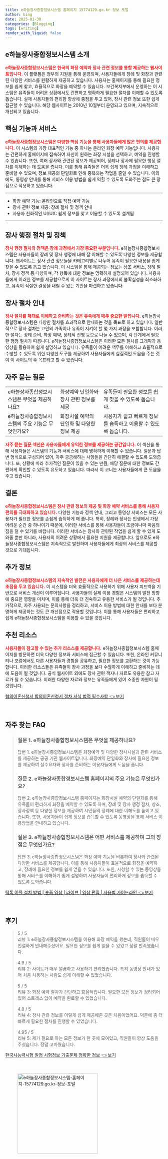 ```yaml
---
title: e하늘장사종합정보시스템 홈페이지 15774129.go.kr 정보 포털
author: bing
date: 2025-01-30
categories: [Blogging]
tags: [writing]
render_with_liquid: false
---
```

<h2 id='e하늘장사종합정보시스템_소개'>e하늘장사종합정보시스템 소개</h2>

<p><b><span style="color: #ee2323;">e하늘장사종합정보시스템은 한국의 화장 예약과 장사 관련 정보를 통합 제공하는 웹사이트입니다.</span></b> 이 플랫폼은 정부의 지원을 통해 운영되며, 사용자들에게 장례 및 화장과 관련된 다양한 서비스를 원활하게 제공하고 있습니다. 사용자는 홈페이지를 통해 필요한 정보를 쉽게 찾고, 효율적으로 화장을 예약할 수 있습니다. 보건복지부에서 운영하는 이 시스템은 유족들이 어려운 상황에서도 간편하고 명확하게 필요한 절차를 이해할 수 있도록 돕습니다. 실제 사용자들의 편리함 향상에 중점을 두고 있어, 장사 관련 정보 또한 쉽게 접근할 수 있습니다. 해당 웹사이트는 2010년 10월부터 운영되고 있으며, 지속적으로 개선되고 있습니다.</p>

<h2 id='핵심_기능과_서비스'>핵심 기능과 서비스</h2>

<p><b><span style="color: #ee2323;">e하늘장사종합정보시스템은 다양한 핵심 기능을 통해 사용자들에게 많은 편의를 제공합니다.</span></b> 이 시스템의 가장 대표적인 기능 중 하나는 온라인 화장 예약 기능입니다. 사용자는 간편하게 홈페이지에 접속하여 자신이 원하는 화장 시설을 선택하고, 예약을 진행할 수 있습니다. 또한, 여러 장사와 관련된 정보가 제공되어, 장례나 장사에 필요한 행정 절차를 이해하는 데 도움을 줍니다. 이를 통해 유족들은 더욱 쉽게 장례 과정을 이해하고 준비할 수 있으며, 정보 제공의 단일화로 인해 중복되는 작업을 줄일 수 있습니다. 이외에도, 동영상 안내를 통해 서비스 이용 방법을 쉽게 익힐 수 있도록 도와주는 점도 큰 장점으로 작용하고 있습니다.</p>

<hr />

<ul>
    <li>화장 예약 기능: 온라인으로 직접 예약 가능</li>
    <li>장사 관련 정보 제공: 장례 절차 및 정책 안내</li>
    <li>사용자 친화적인 UI/UX: 쉽게 정보를 찾고 이용할 수 있도록 설계됨</li>
</ul>

<hr />

<h2 id='장사_행정_절차_및_정책'>장사 행정 절차 및 정책</h2>

<p><b><span style="color: #ee2323;">장사 행정 절차와 정책은 장례 과정에서 가장 중요한 부분입니다.</span></b> e하늘장사종합정보시스템은 사용자들이 장례 및 장사 행정에 대해 잘 이해할 수 있도록 다양한 정보를 제공합니다. 웹사이트는 장사 관련 정보들을 카테고리별로 나누어 유족이 필요한 내용을 쉽게 찾을 수 있도록 돕고 있습니다. 이 시스템을 통해 제공되는 정보는 상조 서비스, 장례 절차, 장사 정책 등 다양하며, 각 항목에 대한 정보는 명확하게 설명되어 있습니다. 사용자들에게 이러한 정보를 제공함으로써 이 사이트는 장사 과정에서의 불확실성을 최소화하고, 유족이 적절한 결정을 내릴 수 있는 기반을 마련하고 있습니다.</p>

<h2 id='장사_절차_안내'>장사 절차 안내</h2>

<p><b><span style="color: #ee2323;">장사 절차를 제대로 이해하고 준비하는 것은 유족에게 매우 중요한 일입니다.</span></b> e하늘장사종합정보시스템은 다양한 절차를 효과적으로 안내하는 것을 목표로 하고 있습니다. 일반적으로 장사 절차는 고인의 가족이나 유족이 지켜야 할 몇 가지 과정을 포함합니다. 이러한 절차는 장례 준비, 화장 예약, 장례식 진행 등으로 나눌 수 있으며, 각 단계에서 필요한 행정 절차가 따릅니다. e하늘장사종합정보시스템은 이러한 모든 절차를 그래픽과 동영상을 활용하여 쉽게 설명하고 있습니다. 유족들이 어려운 책무를 이해하고 효율적으로 수행할 수 있도록 위한 다양한 도구를 제공하여 사용자들에게 실질적인 도움을 주는 것이 이 사이트의 주 목표라고 할 수 있습니다.</p>

<h2 id='자주_묻는_질문'>자주 묻는 질문</h2>

<table>
    <tr>
        <td>e하늘장사종합정보시스템은 무엇을 제공하나요?</td>
        <td>화장예약 단일화와 장사 관련 정보를 제공</td>
        <td>유족들이 필요한 정보를 쉽게 찾을 수 있도록 돕습니다.</td>
    </tr>
    <tr>
        <td>e하늘장사종합정보시스템의 주요 기능은 무엇인가요?</td>
        <td>화장시설 예약의 단일화 및 다양한 정보 제공</td>
        <td>사용자가 쉽고 빠르게 정보를 습득하고 이용할 수 있도록 돕습니다.</td>
    </tr>
</table>

<p><b><span style="color: #ee2323;">자주 묻는 질문 섹션은 사용자들에게 유익한 정보를 제공하는 공간입니다.</span></b> 이 섹션을 통해 사용자들은 시스템의 기능과 서비스에 대해 명확하게 이해할 수 있습니다. 질문과 답변 형식으로 구성되어 있어, 자주 궁금해하는 사항들을 간단히 해결할 수 있도록 도와줍니다. 또, 상황에 따라 추가적인 질문이 있을 수 있는 만큼, 해당 질문에 대한 정보도 간편하게 확인할 수 있도록 유도하고 있습니다. 따라서 이 코너는 사용자들에게 큰 도움을 주고 있습니다.</p>

<h2 id='결론'>결론</h2>

<p><b><span style="color: #ee2323;">e하늘장사종합정보시스템은 장사 관련 정보의 제공 및 화장 예약 서비스를 통해 사용자 편의를 극대화하고 있습니다.</span></b> 다양한 기능과 정책 안내, 그리고 동영상 서비스는 모든 사용자가 필요한 정보를 손쉽게 습득하게 해 줍니다. 특히, 장례와 장사는 인생에서 가장 어려운 순간 중 하나이기 때문에, 이러한 서비스를 통해 사용자들이 조금이나마 마음의 짐을 덜 수 있기를 바랍니다. 이러한 서비스는 장사와 관련된 작업을 쉽게 할 수 있게 도와줄 뿐만 아니라, 사용자의 어려운 상황에서 필요한 지원을 제공합니다. 앞으로도 e하늘장사종합정보시스템은 지속적으로 발전하며 사용자들에게 최상의 서비스를 제공할 것으로 기대됩니다.</p>

<h2 id='추가_정보'>추가 정보</h2>

<p><b><span style="color: #ee2323;">e하늘장사종합정보시스템의 지속적인 발전은 사용자에게 더 나은 서비스를 제공하는데 초점을 두고 있습니다.</span></b> 이 시스템을 더욱 효율적으로 사용하기 위해 사용자 피드백을 기반으로 서비스 개선이 이루어집니다. 사용자들의 실제 이용 경험은 시스템의 발전 방향에 중요한 영향을 미치며, 이를 통해 더욱 더 친숙하고 유용한 서비스가 될 것입니다. 추가적으로, 자주 사용되는 문의사항을 정리하고, 서비스 이용 방법에 대한 안내를 보다 분명하게 제공하는 것도 큰 개선점으로 작용할 것입니다. 이를 통해 사용자들은 편리하고 쉽게 e하늘장사종합정보시스템을 이용할 수 있을 것입니다.</p>

<h2 id='추천_리소스'>추천 리소스</h2>

<p><b><span style="color: #ee2323;">사용자들이 참고할 수 있는 추가 리소스를 제공합니다.</span></b> e하늘장사종합정보시스템 홈페이지를 방문하면 더욱 다양한 정보와 서비스에 접근할 수 있습니다. 또한, 온라인 커뮤니티나 포럼에서도 다른 사용자들과 경험을 공유하고, 필요한 정보를 교환하는 것이 가능합니다. 이러한 리소스들은 유족들이 장사 과정을 보다 수월하게 이해하고 준비하는 데에 도움이 될 것입니다. 공식 웹사이트 외에도 장사 관련 책자나 자료도 유용한 참고 자료가 될 수 있습니다. 이러한 다양한 자료와 정보는 유족들에게 있어 소중한 자원이 될 것입니다.</p>
<p><a class="click-button" title="협의이혼신청서 합의이혼신청서 절차 서식 법적 필수사항" href="https://greenforu.github.io/posts/%ED%98%91%EC%9D%98%EC%9D%B4%ED%98%BC%EC%8B%A0%EC%B2%AD%EC%84%9C-%ED%95%A9%EC%9D%98%EC%9D%B4%ED%98%BC%EC%8B%A0%EC%B2%AD%EC%84%9C-%EC%A0%88%EC%B0%A8-%EC%84%9C%EC%8B%9D-%EB%B2%95%EC%A0%81-%ED%95%84%EC%88%98%EC%82%AC%ED%95%AD/" rel="dofollow">협의이혼신청서 합의이혼신청서 절차 서식 법적 필수사항 👈 보기</a></p><br>
<h2 id='자주_찾는_FAQ'>자주 찾는 FAQ</h2>
<div itemscope="" itemtype="https://schema.org/FAQPage"> 
<blockquote> 
<div itemscope="" itemprop="mainEntity" itemtype="https://schema.org/Question"> 
<h3 itemprop="name">질문 1. e하늘장사종합정보시스템은 무엇을 제공하나요?</h3> 
<div itemscope="" itemprop="acceptedAnswer" itemtype="https://schema.org/Answer"> 
<span itemprop="text"> 
<p>답변 1. e하늘장사종합정보시스템은 화장예약 및 다양한 장사시설과 관련 서비스를 제공하는 공공 기관 웹사이트입니다. 화장예약 단일화와 장사에 필요한 정보를 제공하여 실수요자와 장사를 준비하는 이용자들에게 도움을 줍니다.</p> 
</span> 
</div> 
</div> 

<div itemscope="" itemprop="mainEntity" itemtype="https://schema.org/Question"> 
<h3 itemprop="name">질문 2. e하늘장사종합정보시스템 홈페이지의 주요 기능은 무엇인가요?</h3> 
<div itemscope="" itemprop="acceptedAnswer" itemtype="https://schema.org/Answer"> 
<span itemprop="text"> 
<p>답변 2. e하늘장사종합정보시스템 홈페이지는 화장시설 예약의 단일화를 통해 유족들이 편리하게 화장을 예약할 수 있도록 하며, 장례 및 장사 행정 절차, 상조, 장사정책 등 다양한 정보를 제공하여 시민들의 장례에 대한 이해도를 높이고 있습니다. 또한, 사용자들이 쉽게 정보를 습득할 수 있도록 동영상을 통해 서비스 이용방법을 안내하고 있습니다.</p> 
</span> 
</div> 
</div> 

<div itemscope="" itemprop="mainEntity" itemtype="https://schema.org/Question"> 
<h3 itemprop="name">질문 3. e하늘장사종합정보시스템은 어떤 서비스를 제공하며 그의 장점은 무엇인가요?</h3> 
<div itemscope="" itemprop="acceptedAnswer" itemtype="https://schema.org/Answer"> 
<span itemprop="text"> 
<p>답변 3. e하늘장사종합정보시스템은 화장 예약 기능을 비롯하여 장사와 관련된 다양한 서비스를 제공합니다. 이를 통해 사용자들이 효율적으로 화장을 예약하고, 장례에 필요한 정보를 쉽게 얻을 수 있습니다. 또한, 시청할 수 있는 동영상을 통해 서비스를 이해하기 쉽게 설명하여 사용자들이 편리하게 정보를 습득할 수 있도록 도와줍니다.</p> 
</span> 
</div> 
</div> 
</blockquote> 
</div>
<p><a class="click-button" title="틱톡 어플 설치 방법 | 숏폼 영상 | 라이브 | 영상 편집 | 사용법 가이드라인" href="https://greenforu.github.io/posts/%ED%8B%B1%ED%86%A1-%EC%96%B4%ED%94%8C-%EC%84%A4%EC%B9%98-%EB%B0%A9%EB%B2%95-%EC%88%8F%ED%8F%BC-%EC%98%81%EC%83%81-%EB%9D%BC%EC%9D%B4%EB%B8%8C-%EC%98%81%EC%83%81-%ED%8E%B8%EC%A7%91-%EC%82%AC%EC%9A%A9%EB%B2%95-%EA%B0%80%EC%9D%B4%EB%93%9C%EB%9D%BC%EC%9D%B8/" rel="dofollow">틱톡 어플 설치 방법 | 숏폼 영상 | 라이브 | 영상 편집 | 사용법 가이드라인 👈 보기</a></p><br>
<h2 id='후기'>후기</h2>
<div itemscope itemtype="https://schema.org/Product">
  <blockquote>
  <div itemprop="review" itemscope itemtype="https://schema.org/Review">
      <div itemprop="reviewRating" itemscope itemtype="https://schema.org/Rating"> <span itemprop="ratingValue">5</span> / <span itemprop="bestRating">5</span> </div>
      <span itemprop="reviewBody">리뷰 1: e하늘장사종합정보시스템을 이용해 화장 예약을 했는데, 직원들이 매우 친절하게 안내해주셨어요. 필요한 정보를 쉽게 얻을 수 있었고 정말 만족했습니다.</span>
  </div>
  <br>
  <div itemprop="review" itemscope itemtype="https://schema.org/Review">
      <div itemprop="reviewRating" itemscope itemtype="https://schema.org/Rating"> <span itemprop="ratingValue">4.9</span> / <span itemprop="bestRating">5</span> </div>
      <span itemprop="reviewBody">리뷰 2: 사이트가 매우 깔끔하고 사용하기 편리했습니다. 특히 동영상 안내가 있어 처음 사용하는 사람도 쉽게 이해할 수 있었습니다.</span>
  </div>
  <br>
  <div itemprop="review" itemscope itemtype="https://schema.org/Review">
      <div itemprop="reviewRating" itemscope itemtype="https://schema.org/Rating"> <span itemprop="ratingValue">5</span> / <span itemprop="bestRating">5</span> </div>
      <span itemprop="reviewBody">리뷰 3: 화장 예약 절차가 간단하고 효율적입니다. 필요한 모든 정보가 정리되어 있어 스트레스 없이 예약을 완료할 수 있었습니다.</span>
  </div>
  <br>
  <div itemprop="review" itemscope itemtype="https://schema.org/Review">
      <div itemprop="reviewRating" itemscope itemtype="https://schema.org/Rating"> <span itemprop="ratingValue">4.8</span> / <span itemprop="bestRating">5</span> </div>
      <span itemprop="reviewBody">리뷰 4: 장사 관련 정보를 이렇게 쉽게 제공해준 곳은 처음이었어요. 덕분에 좀 더 빠르게 필요한 절차를 진행할 수 있었습니다.</span>
  </div>
  <br>
  <div itemprop="review" itemscope itemtype="https://schema.org/Review">
      <div itemprop="reviewRating" itemscope itemtype="https://schema.org/Rating"> <span itemprop="ratingValue">4.95</span> / <span itemprop="bestRating">5</span> </div>
      <span itemprop="reviewBody">리뷰 5: 제가 필요로 하는 모든 정보가 한 곳에 모여있고, 직원들이 항상 도움을 주셨습니다. 정말 고마웠습니다.</span>
  </div>
  </blockquote>
</div>
<p><a class="click-button" title="한국사능력시험 일정 시험정보 기출문제 정확한 정보" href="https://greenforu.github.io/posts/%ED%95%9C%EA%B5%AD%EC%82%AC%EB%8A%A5%EB%A0%A5%EC%8B%9C%ED%97%98-%EC%9D%BC%EC%A0%95-%EC%8B%9C%ED%97%98%EC%A0%95%EB%B3%B4-%EA%B8%B0%EC%B6%9C%EB%AC%B8%EC%A0%9C-%EC%A0%95%ED%99%95%ED%95%9C-%EC%A0%95%EB%B3%B4/" rel="dofollow">한국사능력시험 일정 시험정보 기출문제 정확한 정보 👈 보기</a></p><br>
<figure class="image"><img src="https://greenforu.github.io/assets/img/thumbnail/e하늘장사종합정보시스템-홈페이지-15774129.go.kr-정보-포털.webp" alt="e하늘장사종합정보시스템-홈페이지-15774129.go.kr-정보-포털" width="256" height="256"></figure>